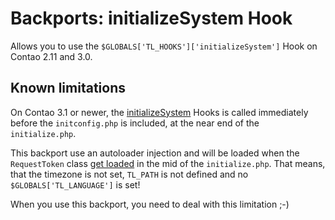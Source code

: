 Backports: initializeSystem Hook
================================

Allows you to use the `$GLOBALS['TL_HOOKS']['initializeSystem']` Hook on Contao 2.11 and 3.0.

Known limitations
-----------------

On Contao 3.1 or newer, the [initializeSystem](https://github.com/contao/core/blob/3.1.0/system/initialize.php#L230)
Hooks is called immediately before the `initconfig.php` is included, at the near end of the `initialize.php`.

This backport use an autoloader injection and will be loaded when the `RequestToken` class [get loaded](https://github.com/contao/core/blob/3.0.0/system/initialize.php#L94)
in the mid of the `initialize.php`. That means, that the timezone is not set, `TL_PATH` is not defined and no `$GLOBALS['TL_LANGUAGE']` is set!

When you use this backport, you need to deal with this limitation ;-)
